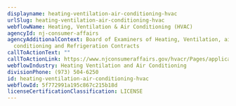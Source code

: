 ```yaml
---
displayname: heating-ventilation-air-conditioning-hvac
urlSlug: heating-ventilation-air-conditioning-hvac
webflowName: Heating, Ventilation & Air Conditioning (HVAC)
agencyId: nj-consumer-affairs
agencyAdditionalContext: Board of Examiners of Heating, Ventilation, air
  conditioning and Refrigeration Contracts
callToActionText: ""
callToActionLink: https://www.njconsumeraffairs.gov/hvacr/Pages/applications.aspx
webflowIndustry: Heating Ventilation and Air Conditioning
divisionPhone: (973) 504-6250
id: heating-ventilation-air-conditioning-hvac
webflowId: 5f772991a195c867c215b18d
licenseCertificationClassification: LICENSE
---
```


